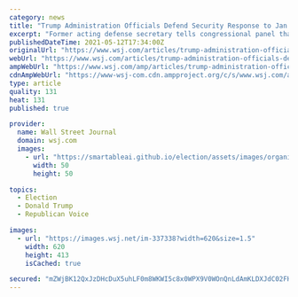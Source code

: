 ```yaml
---
category: news
title: "Trump Administration Officials Defend Security Response to Jan. 6 Capitol Riot"
excerpt: "Former acting defense secretary tells congressional panel that the military’s response was proper when the pro-Trump mob sought to prevent Congress from certifying President Biden’s election."
publishedDateTime: 2021-05-12T17:34:00Z
originalUrl: "https://www.wsj.com/articles/trump-administration-officials-defend-security-response-to-jan-6-capitol-riot-11620844463"
webUrl: "https://www.wsj.com/articles/trump-administration-officials-defend-security-response-to-jan-6-capitol-riot-11620844463"
ampWebUrl: "https://www.wsj.com/amp/articles/trump-administration-officials-defend-security-response-to-jan-6-capitol-riot-11620844463"
cdnAmpWebUrl: "https://www-wsj-com.cdn.ampproject.org/c/s/www.wsj.com/amp/articles/trump-administration-officials-defend-security-response-to-jan-6-capitol-riot-11620844463"
type: article
quality: 131
heat: 131
published: true

provider:
  name: Wall Street Journal
  domain: wsj.com
  images:
    - url: "https://smartableai.github.io/election/assets/images/organizations/wsj.com-50x50.jpg"
      width: 50
      height: 50

topics:
  - Election
  - Donald Trump
  - Republican Voice

images:
  - url: "https://images.wsj.net/im-337338?width=620&size=1.5"
    width: 620
    height: 413
    isCached: true

secured: "mZWjBK12QxJzDHcDuX5uhLF0m8WKWI5c8x0WPX9V0WOnQnLdAmKLDXJdC02FHG9FmgJGda03aiRFWOozjN6gzkOpbA9GnYX1+K28nETggm8ElFmYGkpt37XWXOZXqYEfZxIMVzjXG9hFxUiR7o+4yJ6hvMtCqOw2wNPxwaTyNFUQ18ru4ngQwWSV0v0s/Eel//kZqSJaP25euqI+QEmAtlWmtW6NEiakvG7lQ7Q02BLwvvCMygqoJGcqlGUdgeu+3A0j/QYe65+k4bPwGSfVtVV6etTJ/hNeIBPNkZpqFOLeVLuZjcdrRuvFh82KW76JhY+BXSctMZDy4wDWLDst/yCtDzxI5asm+iZ23Ka9sik=;vittfyTpHCjkIfawwbpd+A=="
---
```


